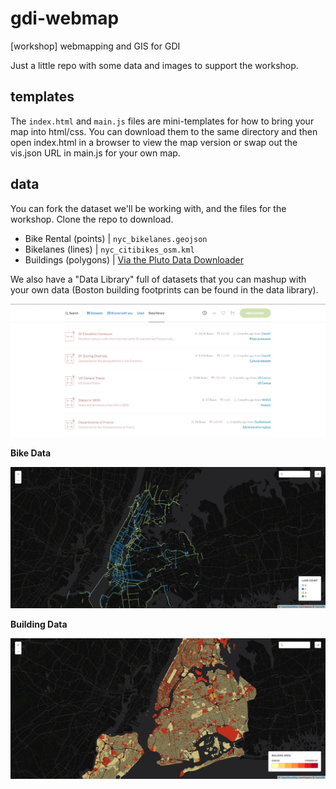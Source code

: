 # gdi-webmap
[workshop] webmapping and GIS for GDI

Just a little repo with some data and images to support the workshop.

## templates

The `index.html` and `main.js` files are mini-templates for how to bring your map into html/css. You can download them to the same directory and then open index.html in a browser to view the map version or swap out the vis.json URL in main.js for your own map.

## data
You can fork the dataset we'll be working with, and the files for the workshop. Clone the repo to download.

* Bike Rental (points) | `nyc_bikelanes.geojson`
* Bikelanes (lines) | `nyc_citibikes_osm.kml`
* Buildings (polygons) | [Via the Pluto Data Downloader](http://chriswhong.github.io/plutoplus/)

We also have a "Data Library" full of datasets that you can mashup with your own data (Boston building footprints can be found in the data library).

![DataLibrary](https://raw.githubusercontent.com/auremoser/uofm-2015/master/img/2-commondata.png)

**Bike Data**

![Bike Map](https://raw.githubusercontent.com/auremoser/gdi-webmap/master/img/bikemap.jpg)

**Building Data**

![Building Map](https://raw.githubusercontent.com/auremoser/gdi-webmap/master/img/buildingmap.jpg)